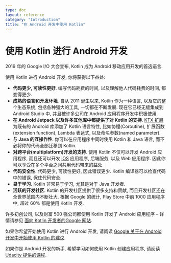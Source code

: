 ```yaml
---
type: doc
layout: reference
category: "Introduction"
title: "在 Android 开发中使用 Kotlin"
---
```


# 使用 Kotlin 进行 Android 开发

2019 年的 Google I/O 大会宣布, Kotlin 成为 Android 移动应用开发的首选语言.

使用 Kotlin 进行 Android 开发, 你将获得以下益处:

* **代码更少, 可读性更好**. 编写代码耗费的时间, 以及理解他人代码耗费的时间, 都变得更少.
* **成熟的语言和开发环境**. 自从 2011 诞生以来, Kotlin 作为一种语言, 以及它的整个生态系统, 包括各种强大的工具, 一切都在不断发展.
  现在它已经无缝集成到 Android Studio 中, 并且被许多公司在 Android 应用程序开发中积极使用.
* **在 Android Jetpack 以及许多其他库中都提供了对 Kotlin 的支持**. [KTX 扩展](https://developer.android.com/kotlin/ktx) 为既有的 Android 库添加了 Kotlin 语言特性, 比如协程(Coroutine), 扩展函数(extension function), Lambda 表达式, 以及命名参数(named parameter).
* **与 Java 的互操作性**. 你可以在应用程序中同时使用 Kotlin 和 Java 语言, 而不必将你的代码全部迁移到 Kotlin.
* **对跨平台(multiplatform)开发的支持**. 使用 Kotlin 不仅可以开发 Android 应用程序, 而且还可以开发 [iOS](https://kotlinlang.org/lp/mobile/) 应用程序, 后端服务, 以及 Web 应用程序.
因此你可以享受在多个平台之间共用代码带来的益处.
* **代码安全性**. 代码更少, 可读性更好, 因此错误更少. Kotlin 编译器可以检查代码中的错误, 保住代码安全.
* **易于学习**. Kotlin 非常易于学习, 尤其是对于 Java 开发者.
* **活跃的开发社区**. Kotlin 的开发社区提供了很多支持和贡献, 而且开发社区还在全世界范围内不断壮大.
根据 Google 的统计, Play Store 中前 1000 应用程序中, 超过 60% 都是使用 Kotlin 开发.

许多初创公司, 以及财富 500 强公司都使用 Kotlin 开发了 Android 应用程序 – 详情请参见 [面向 Kotlin 开发者的Google 网站](https://developer.android.com/kotlin).

如果你希望开始使用 Kotlin 进行 Android 开发, 请阅读 [Google 关于在 Android 开发中开始使用 Kotlin 的建议](https://developer.android.com/kotlin/get-started).

如果你是 Android 开发的新手, 希望学习如何使用 Kotlin 创建应用程序, 请阅读 [Udacity 提供的课程](https://www.udacity.com/course/developing-android-apps-with-kotlin--ud9012).
